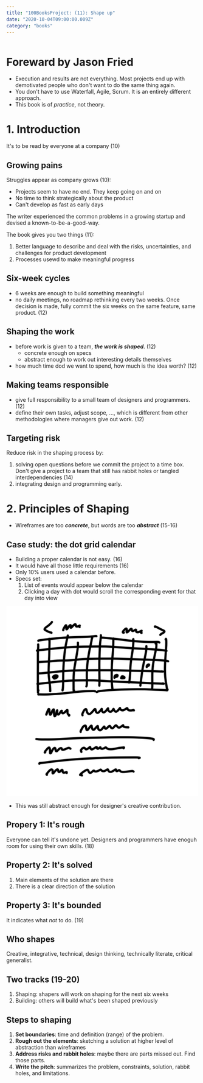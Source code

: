 ```yaml
---
title: "100BooksProject: (11): Shape up"
date: "2020-10-04T09:00:00.009Z"
category: "books"
---
```


```toc
```

# Foreward by Jason Fried

- Execution and results are not everything. Most projects end up with demotivated people who don't want to do the same thing again.
- You don't have to use Waterfall, Agile, Scrum. It is an entirely different approach.
- This book is of _practice_, not theory.

# 1. Introduction

It's to be read by everyone at a company (10)

## Growing pains

Struggles appear as company grows (10): 
- Projects seem to have no end. They keep going on and on
- No time to think strategically about the product
- Can't develop as fast as early days

The writer experienced the common problems in a growing startup and devised a known-to-be-a-good-way. 

The book gives you two things (11):
1. Better language to describe and deal  with the risks, uncertainties, and challenges for product development
2. Processes usewd to make meaningful progress

## Six-week cycles

- 6 weeks are enough to build something meaningful
- no daily meetings, no roadmap rethinking every two weeks. Once decision is made, fully commit the six weeks on the same feature, same product. (12)

## Shaping the work

- before work is given to a team, _**the work is shaped**_. (12)
  - concrete enough on specs
  - abstract enough to work out interesting details themselves
- how much time dod we want to spend, how much is the idea worth? (12)

## Making teams responsible
- give full responsibility to a small team of designers and programmers. (12)
- define their own tasks, adjust scope, ..., which is different from other methodologies where managers give out work. (12)

## Targeting risk

Reduce risk in the shaping process by: 
1. solving open questions before we commit the project to a time box. Don't give a project to a team that still has rabbit holes or tangled interdependencies (14)
2. integrating design and programming early.

# 2. Principles of Shaping

- Wireframes are too **_concrete_**, but words are too **_abstract_** (15-16)

## Case study: the dot grid calendar

- Building a proper calendar is not easy. (16)
- It would have all those little requirements (16)
- Only 10% users used a calendar before.
- Specs set:
    1. List of events would appear below the calendar
    2. Clicking a day with dot would scroll the corresponding event for that day into view

![dot calendar](./dot-calendar.png)
- This was still abstract enough for designer's creative contribution.

## Propery 1: It's rough

Everyone can tell it's undone yet. Designers and programmers have enoguh room for using their own skills. (18)

## Property 2: It's solved
1. Main elements of the solution are there
2. There is a clear direction of the solution

## Property 3: It's bounded

It indicates what _not_ to do. (19)

## Who shapes

Creative, integrative, technical, design thinking, technically literate, critical generalist.

## Two tracks (19-20)

1. Shaping: shapers will work on shaping for the next six weeks
2. Building: others will build what's been shaped previously

## Steps to shaping
1. **Set boundaries**: time and definition (range) of the problem.
2. **Rough out the elements**: sketching a solution at higher level of abstraction than wireframes
3. **Address risks and rabbit holes**: maybe there are parts missed out. Find those parts.
4. **Write the pitch**: summarizes the problem, constraints, solution, rabbit holes, and limitations.

